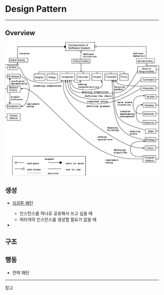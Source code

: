 # Design Pattern

---

## Overview

![DesignPattern Overview](https://github.com/DavidEugen/DavidEugen.github.io/blob/main/img/posts/Design-Patterns-Relationships.png?raw=true)

## 생성

- [싱글톤 패턴][싱글톤패턴_URL]
  - 인스턴스를 하나로 공유해서 쓰고 싶을 때
  - 여러개의 인스턴스를 생성할 필요가 없을 때

- 

## 구조

## 행동

- 전략 패턴

---

참고

[디자인패턴 이미지 RUL]: https://www.researchgate.net/figure/Design-Patterns-Relationships-3-Deene-the-context-in-which-the-design-patterns-are_fig7_220306648
[싱글톤패턴_URL]: https://github.com/DavidEugen/TIL/blob/main/DesignPattern/Create_Singleton.md
